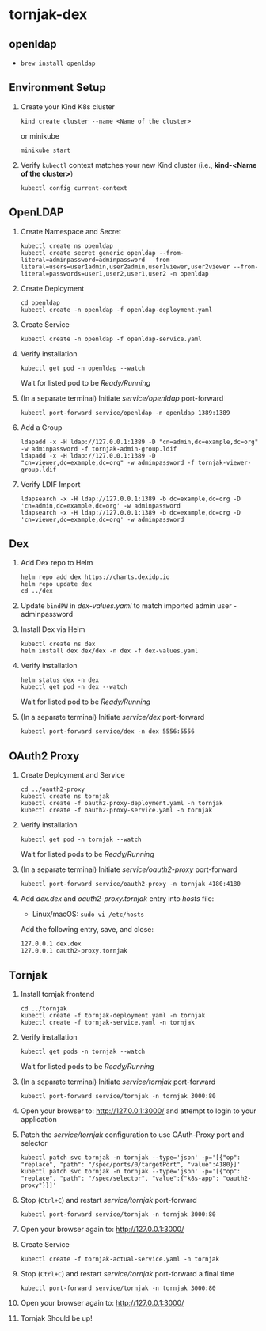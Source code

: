 # tornjak-dex
## openldap

* ```brew install openldap```
## Environment Setup
1. Create your Kind K8s cluster
    ```
    kind create cluster --name <Name of the cluster>
    ```
    or minikube 
    ```
    minikube start
    ```
1. Verify `kubectl` context matches your new Kind cluster (i.e., **kind-\<Name of the cluster>**)
   ```
   kubectl config current-context
   ```
## OpenLDAP

1. Create Namespace and Secret​
    ```
    kubectl create ns openldap
    kubectl create secret generic openldap --from-literal=adminpassword=adminpassword --from-literal=users=user1admin,user2admin,user1viewer,user2viewer --from-literal=passwords=user1,user2,user1,user2 -n openldap
    ```

1. Create Deployment​
    ```
    cd openldap
    kubectl create -n openldap -f openldap-deployment.yaml
    ```

1. Create Service
    ```
    kubectl create -n openldap -f openldap-service.yaml
    ```

1. Verify installation
    ```
    kubectl get pod -n openldap --watch
    ```

    Wait for listed pod to be *Ready/Running*

2. (In a separate terminal) Initiate *service/openldap* port-forward
    ```
    kubectl port-forward service/openldap -n openldap 1389:1389
    ```

3. Add a Group​
    ```
    ldapadd -x -H ldap://127.0.0.1:1389 -D "cn=admin,dc=example,dc=org" -w adminpassword -f tornjak-admin-group.ldif
    ldapadd -x -H ldap://127.0.0.1:1389 -D "cn=viewer,dc=example,dc=org" -w adminpassword -f tornjak-viewer-group.ldif
    ```

4. Verify LDIF Import
    ```
    ldapsearch -x -H ldap://127.0.0.1:1389 -b dc=example,dc=org -D 'cn=admin,dc=example,dc=org' -w adminpassword
    ldapsearch -x -H ldap://127.0.0.1:1389 -b dc=example,dc=org -D 'cn=viewer,dc=example,dc=org' -w adminpassword
    ```

## Dex

1. Add Dex repo to Helm
    ```
    helm repo add dex https://charts.dexidp.io
    helm repo update dex
    cd ../dex
    ```

1. Update `bindPW` in *dex-values.yaml* to match imported admin user - adminpassword

1. Install Dex via Helm
    ```
    kubectl create ns dex
    helm install dex dex/dex -n dex -f dex-values.yaml
    ```

1. Verify installation
    ```
    helm status dex -n dex
    kubectl get pod -n dex --watch
    ```

    Wait for listed pod to be *Ready/Running*

1. (In a separate terminal) Initiate *service/dex* port-forward
    ```
    kubectl port-forward service/dex -n dex 5556:5556
    ```

## OAuth2 Proxy
1. Create Deployment and Service
    ```
    cd ../oauth2-proxy
    kubectl create ns tornjak
    kubectl create -f oauth2-proxy-deployment.yaml -n tornjak
    kubectl create -f oauth2-proxy-service.yaml -n tornjak
    ```

1. Verify installation
    ```
    kubectl get pod -n tornjak --watch
    ```

    Wait for listed pods to be *Ready/Running*

1. (In a separate terminal) Initiate *service/oauth2-proxy* port-forward
    ```
    kubectl port-forward service/oauth2-proxy -n tornjak 4180:4180
    ```

1. Add *dex.dex* and *oauth2-proxy.tornjak* entry into *hosts* file:

   * Linux/macOS: `sudo vi /etc/hosts`

    Add the following entry, save, and close:
    ```
    127.0.0.1 dex.dex
    127.0.0.1 oauth2-proxy.tornjak
    ```
## Tornjak
1. Install tornjak frontend
    ```
    cd ../tornjak 
    kubectl create -f tornjak-deployment.yaml -n tornjak
    kubectl create -f tornjak-service.yaml -n tornjak
    ```

1. Verify installation
    ```
    kubectl get pods -n tornjak --watch
    ```

    Wait for listed pods to be *Ready/Running*

1. (In a separate terminal) Initiate *service/tornjak* port-forward
    ```
    kubectl port-forward service/tornjak -n tornjak 3000:80
    ```
1. Open your browser to: http://127.0.0.1:3000/ and attempt to login to your application

1. Patch the *service/tornjak* configuration to use OAuth-Proxy port and selector
    ```
    kubectl patch svc tornjak -n tornjak --type='json' -p='[{"op": "replace", "path": "/spec/ports/0/targetPort", "value":4180}]'
    kubectl patch svc tornjak -n tornjak --type='json' -p='[{"op": "replace", "path": "/spec/selector", "value":{"k8s-app": "oauth2-proxy"}}]'
    ```

1. Stop (`Ctrl+C`) and restart *service/tornjak* port-forward
    ```
    kubectl port-forward service/tornjak -n tornjak 3000:80
    ```
1. Open your browser again to: http://127.0.0.1:3000/

1. Create Service
   ```
   kubectl create -f tornjak-actual-service.yaml -n tornjak
   ```

1. Stop (`Ctrl+C`) and restart *service/tornjak* port-forward a final time
   ```
   kubectl port-forward service/tornjak -n tornjak 3000:80
   ```

1. Open your browser again to: http://127.0.0.1:3000/

1. Tornjak Should be up!



​

​

​


​

​